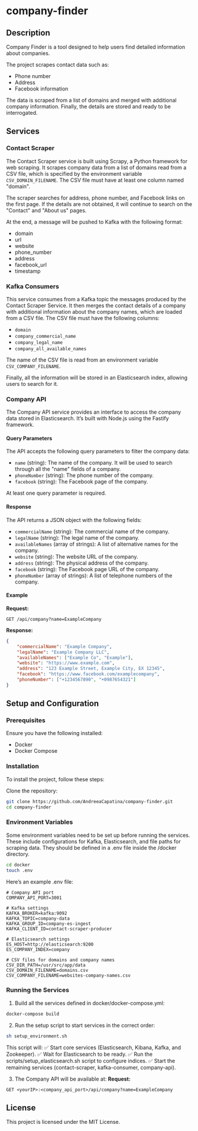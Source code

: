 # company-finder

## Description
Company Finder is a tool designed to help users find detailed information about companies. 

The project scrapes contact data such as:
- Phone number
- Address
- Facebook information

The data is scraped from a list of domains and merged with additional company information. Finally, the details are stored and ready to be interrogated.

## Services

### Contact Scraper
The Contact Scraper service is built using Scrapy, a Python framework for web scraping. It scrapes company data from a list of domains read from a CSV file, which is specified by the environment variable `CSV_DOMAIN_FILENAME`. The CSV file must have at least one column named "domain".

The scraper searches for address, phone number, and Facebook links on the first page. If the details are not obtained, it will continue to search on the "Contact" and "About us" pages.

At the end, a message will be pushed to Kafka with the following format: 
- domain
- url
- website
- phone_number
- address
- facebook_url
- timestamp

### Kafka Consumers

This service consumes from a Kafka topic the messages produced by the Contact Scraper Service. 
It then merges the contact details of a company with additional information about the company names, which are loaded from a CSV file. The CSV file must have the following columns:
- `domain`
- `company_commercial_name`
- `company_legal_name`
- `company_all_available_names`

The name of the CSV file is read from an environment variable `CSV_COMPANY_FILENAME`.

Finally, all the information will be stored in an Elasticsearch index, allowing users to search for it.

### Company API

The Company API service provides an interface to access the company data stored in Elasticsearch. It’s built with Node.js using the Fastify framework.

#### Query Parameters
The API accepts the following query parameters to filter the company data:

- `name` (string): The name of the company. It will be used to search through all the "name" fields of a company.
- `phoneNumber` (string): The phone number of the company. 
- `facebook` (string): The Facebook page of the company.

At least one query parameter is required.

#### Response
The API returns a JSON object with the following fields:
- `commercialName` (string): The commercial name of the company.
- `legalName` (string): The legal name of the company.
- `availableNames` (array of strings): A list of alternative names for the company.
- `website` (string): The website URL of the company.
- `address` (string): The physical address of the company.
- `facebook` (string): The Facebook page URL of the company.
- `phoneNumber` (array of strings): A list of telephone numbers of the company.

#### Example

**Request:**
```
GET /api/company?name=ExampleCompany
```

**Response:**
```json
{
    "commercialName": "Example Company",
    "legalName": "Example Company LLC",
    "availableNames": ["Example Co", "Example"],
    "website": "https://www.example.com",
    "address": "123 Example Street, Example City, EX 12345",
    "facebook": "https://www.facebook.com/examplecompany",
    "phoneNumber": ["+1234567890", "+0987654321"]
}
```

## Setup and Configuration

### Prerequisites
Ensure you have the following installed:
- Docker
- Docker Compose

### Installation
To install the project, follow these steps:

Clone the repository:

```bash
git clone https://github.com/AndreeaCapatina/company-finder.git
cd company-finder
```

### Environment Variables
Some environment variables need to be set up before running the services. These include configurations for Kafka, Elasticsearch, and file paths for scraping data. They should be defined in a .env file inside the /docker directory.

```bash
cd docker
touch .env
```

Here’s an example .env file:

```env
# Company API port
COMPANY_API_PORT=3001

# Kafka settings
KAFKA_BROKER=kafka:9092
KAFKA_TOPIC=company-data
KAFKA_GROUP_ID=company-es-ingest
KAFKA_CLIENT_ID=contact-scraper-producer

# Elasticsearch settings
ES_HOST=http://elasticsearch:9200
ES_COMPANY_INDEX=company

# CSV files for domains and company names
CSV_DIR_PATH=/usr/src/app/data
CSV_DOMAIN_FILENAME=domains.csv
CSV_COMPANY_FILENAME=websites-company-names.csv
```

### Running the Services

1. Build all the services defined in docker/docker-compose.yml:
```bash
docker-compose build
```

2. Run the setup script to start services in the correct order:
```bash
sh setup_environment.sh
```

This script will:
✅ Start core services (Elasticsearch, Kibana, Kafka, and Zookeeper).
✅ Wait for Elasticsearch to be ready.
✅ Run the scripts/setup_elasticsearch.sh script to configure indices.
✅ Start the remaining services (contact-scraper, kafka-consumer, company-api).

3. The Company API will be available at:
**Request:**
```
GET <yourIP>:<company_api_port>/api/company?name=ExampleCompany
```

## License
This project is licensed under the MIT License.